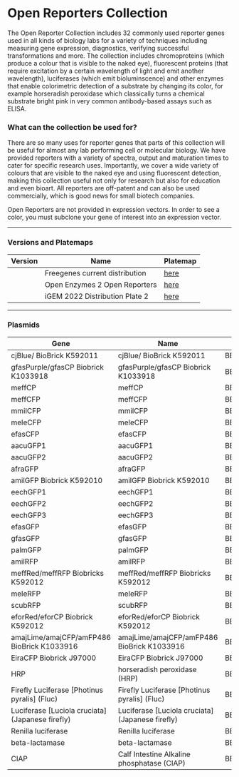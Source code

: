 # Open Reporters Collection

The Open Reporter Collection includes 32 commonly used reporter genes used in all kinds of biology labs for a variety of techniques including measuring gene expression,
diagnostics, verifying successful transformations and more. The collection includes chromoproteins (which produce a colour that is visible to the naked eye), fluorescent
proteins (that require excitation by a certain wavelength of light and emit another wavelength), luciferases (which emit bioluminscence) and other enzymes that enable
colorimetric detection of a substrate by changing its color, for example horseradish peroxidase which classically turns a chemical substrate bright pink in very common
antibody-based assays such as ELISA.

### What can the collection be used for?

There are so many uses for reporter genes that parts of this collection will be useful for almost any lab performing cell or molecular biology.
We have provided reporters with a variety of spectra, output and maturation times to cater for specific research uses.
Importantly, we cover a wide variety of colours that are visible to the naked eye and using fluorescent detection, making this collection useful 
not only for research but also for education and even bioart. All reporters are off-patent and can also be used commercially, which is good news
for small biotech companies.

Open Reporters are not provided in expression vectors. In order to see a color, you must subclone your gene of interest into an expression vector.

---

### Versions and Platemaps

|Version|Name|Platemap|
|---|---|---|
||Freegenes current distribution|[here](https://github.com/Reclone-org/Open-DNA-Collections/tree/main/Open%20Reporters%20Collection/Platemaps/ORC-v1_0.csv)|
||Open Enzymes 2 Open Reporters|[here](https://github.com/Reclone-org/Open-DNA-Collections/tree/main/Open%20Reporters%20Collection/Platemaps/ORC-v0_1.csv)|
||iGEM 2022 Distribution Plate 2|[here](https://cdn.shopify.com/s/files/1/0368/2444/9068/files/iGEM_2022_distribution_kit_plate_2_FreeGenes_parts_plate_map.csv?v=1656608514)|

---

### Plasmids

|Gene|Name|Freegenes ID|
|---|---|---|
| cjBlue/ BioBrick K592011 | cjBlue/ BioBrick K592011 | BBF10K_003331 |
| gfasPurple/gfasCP Biobrick K1033918 | gfasPurple/gfasCP Biobrick K1033918 | BBF10K_003335 |
| meffCP | meffCP | BBF10K_003338 |
| meffCFP | meffCFP | BBF10K_003342 |
| mmilCFP | mmilCFP | BBF10K_003343 |
| meleCFP | meleCFP | BBF10K_003344 |
| efasCFP | efasCFP | BBF10K_003345 |
| aacuGFP1 | aacuGFP1 | BBF10K_003346 |
| aacuGFP2 | aacuGFP2 | BBF10K_003347 |
| afraGFP | afraGFP | BBF10K_003348 |
| amilGFP Biobrick K592010 | amilGFP Biobrick K592010 | BBF10K_003349 |
| eechGFP1 | eechGFP1 | BBF10K_003350 |
| eechGFP2 | eechGFP2 | BBF10K_003351 |
| eechGFP3 | eechGFP3 | BBF10K_003352 |
| efasGFP | efasGFP | BBF10K_003353 |
| gfasGFP | gfasGFP | BBF10K_003354 |
| palmGFP | palmGFP | BBF10K_003355 |
| amilRFP | amilRFP | BBF10K_003357 |
| meffRed/meffRFP Biobricks K592012 | meffRed/meffRFP Biobricks K592012 | BBF10K_003358 |
| meleRFP | meleRFP | BBF10K_003360 |
| scubRFP | scubRFP | BBF10K_003361 |
| eforRed/eforCP Biobrick K592012 | eforRed/eforCP Biobrick K592012 | BBF10K_003362 |
| amajLime/amajCFP/amFP486 BioBrick K1033916 | amajLime/amajCFP/amFP486 BioBrick K1033916 | BBF10K_003364 |
| EiraCFP Biobrick J97000 | EiraCFP Biobrick J97000 | BBF10K_003365 |
| HRP | horseradish peroxidase (HRP) | BBF10K_003367 |
| Firefly Luciferase [Photinus pyralis] (Fluc) | Firefly Luciferase [Photinus pyralis] (Fluc) | BBF10K_003368 |
| Luciferase [Luciola cruciata] (Japanese firefly) | Luciferase [Luciola cruciata] (Japanese firefly) | BBF10K_003369 |
| Renilla luciferase | Renilla luciferase | BBF10K_003370 |
| beta-lactamase | beta-lactamase | BBF10K_003371 |
| CIAP | Calf Intestine Alkaline phosphatase  (CIAP) | BBF10K_003372 |
